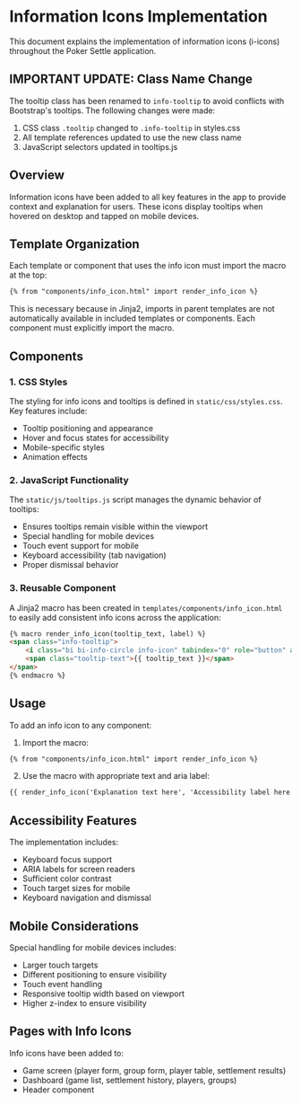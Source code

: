 # Information Icons Implementation

This document explains the implementation of information icons (i-icons) throughout the Poker Settle application.

## IMPORTANT UPDATE: Class Name Change

The tooltip class has been renamed to `info-tooltip` to avoid conflicts with Bootstrap's tooltips. The following changes were made:

1. CSS class `.tooltip` changed to `.info-tooltip` in styles.css
2. All template references updated to use the new class name
3. JavaScript selectors updated in tooltips.js

## Overview

Information icons have been added to all key features in the app to provide context and explanation for users. These icons display tooltips when hovered on desktop and tapped on mobile devices.

## Template Organization

Each template or component that uses the info icon must import the macro at the top:

```html
{% from "components/info_icon.html" import render_info_icon %}
```

This is necessary because in Jinja2, imports in parent templates are not automatically available in included templates or components. Each component must explicitly import the macro.

## Components

### 1. CSS Styles

The styling for info icons and tooltips is defined in `static/css/styles.css`. Key features include:
- Tooltip positioning and appearance
- Hover and focus states for accessibility
- Mobile-specific styles
- Animation effects

### 2. JavaScript Functionality

The `static/js/tooltips.js` script manages the dynamic behavior of tooltips:
- Ensures tooltips remain visible within the viewport
- Special handling for mobile devices
- Touch event support for mobile 
- Keyboard accessibility (tab navigation)
- Proper dismissal behavior

### 3. Reusable Component

A Jinja2 macro has been created in `templates/components/info_icon.html` to easily add consistent info icons across the application:

```html
{% macro render_info_icon(tooltip_text, label) %}
<span class="info-tooltip">
    <i class="bi bi-info-circle info-icon" tabindex="0" role="button" aria-label="{{ label }}"></i>
    <span class="tooltip-text">{{ tooltip_text }}</span>
</span>
{% endmacro %}
```

## Usage

To add an info icon to any component:

1. Import the macro:
```html
{% from "components/info_icon.html" import render_info_icon %}
```

2. Use the macro with appropriate text and aria label:
```html
{{ render_info_icon('Explanation text here', 'Accessibility label here') }}
```

## Accessibility Features

The implementation includes:
- Keyboard focus support
- ARIA labels for screen readers
- Sufficient color contrast
- Touch target sizes for mobile
- Keyboard navigation and dismissal

## Mobile Considerations

Special handling for mobile devices includes:
- Larger touch targets
- Different positioning to ensure visibility
- Touch event handling
- Responsive tooltip width based on viewport
- Higher z-index to ensure visibility

## Pages with Info Icons

Info icons have been added to:
- Game screen (player form, group form, player table, settlement results)
- Dashboard (game list, settlement history, players, groups)
- Header component
